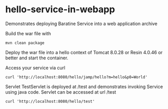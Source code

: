 # hello-service-in-webapp
Demonstrates deploying Baratine Service into a web application archive

Build the war file with

    mvn clean package
   
Deploy the war file into a hello context of Tomcat 8.0.28 or Resin 4.0.46 or better 
and start the container.

Access your service via curl

    curl 'http://localhost:8080/hello/jamp/hello?m=hello&p0=World'
    
Servlet TestServlet is deployed at /test and demonstrates invoking Service
using java code. Servlet can be accessed at url /test
    
    curl 'http://localhost:8080/hello/test'


